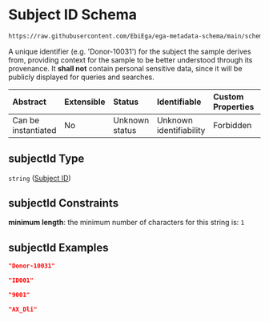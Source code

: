 # Subject ID Schema

```txt
https://raw.githubusercontent.com/EbiEga/ega-metadata-schema/main/schemas/EGA.individual.json#/properties/minimalPublicAttributes/properties/subjectId
```

A unique identifier (e.g. 'Donor-10031') for the subject the sample derives from, providing context for the sample to be better understood through its provenance. It **shall not** contain personal sensitive data, since it will be publicly displayed for queries and searches.

| Abstract            | Extensible | Status         | Identifiable            | Custom Properties | Additional Properties | Access Restrictions | Defined In                                                                           |
| :------------------ | :--------- | :------------- | :---------------------- | :---------------- | :-------------------- | :------------------ | :----------------------------------------------------------------------------------- |
| Can be instantiated | No         | Unknown status | Unknown identifiability | Forbidden         | Allowed               | none                | [EGA.individual.json\*](../../../schemas/EGA.individual.json "open original schema") |

## subjectId Type

`string` ([Subject ID](ega-4-defs-subject-id.md))

## subjectId Constraints

**minimum length**: the minimum number of characters for this string is: `1`

## subjectId Examples

```json
"Donor-10031"
```

```json
"ID001"
```

```json
"9001"
```

```json
"AX_Dli"
```
